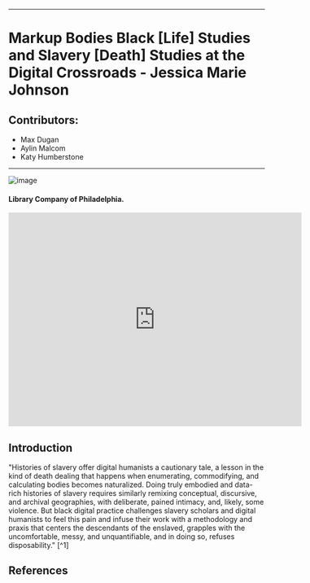 

---
# Markup Bodies Black [Life] Studies and Slavery [Death] Studies at the Digital Crossroads - Jessica Marie Johnson

## Contributors:
  - Max Dugan
  - Aylin Malcom
  - Katy Humberstone
---

![image](https://user-images.githubusercontent.com/85992404/122269494-2d66cd80-ced5-11eb-8cb5-dcd1f8408502.png)

#### Library Company of Philadelphia.

<iframe src="https://slides.com/maxdugan/deck/embed" width="576" height="420" scrolling="no" frameborder="0" webkitallowfullscreen mozallowfullscreen allowfullscreen></iframe>

## Introduction

<p>"Histories of slavery offer digital humanists a cautionary tale, a lesson in the kind of death dealing that happens when enumerating, commodifying, and calculating bodies
becomes naturalized. Doing truly embodied and data-rich histories of slavery requires similarly remixing conceptual, discursive, and archival geographies, with deliberate, pained intimacy, and, likely, some violence. But black digital practice challenges slavery scholars and digital humanists to feel this pain and infuse their work with a methodology and praxis that centers the descendants of the enslaved, grapples with the uncomfortable, messy, and unquantifiable, and in doing so, refuses disposability." [^1] </p>

## References

[^1]: Johnson, Jessica Marie. “Markup Bodies: Black [Life] Studies and Slavery [Death] Studies at the Digital Crossroads.” Social Text 36, no. 4 (2018).


